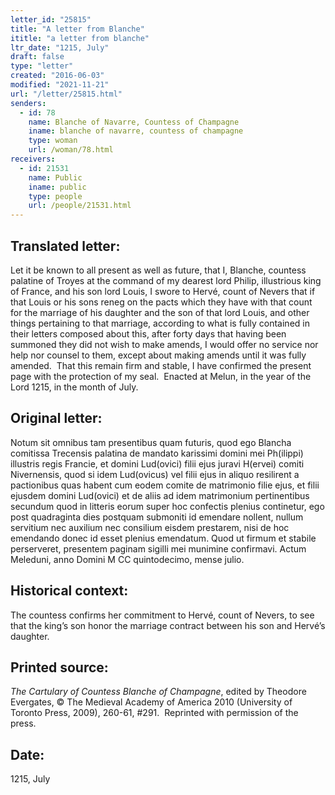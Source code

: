 ```yaml
---
letter_id: "25815"
title: "A letter from Blanche"
ititle: "a letter from blanche"
ltr_date: "1215, July"
draft: false
type: "letter"
created: "2016-06-03"
modified: "2021-11-21"
url: "/letter/25815.html"
senders:
  - id: 78
    name: Blanche of Navarre, Countess of Champagne
    iname: blanche of navarre, countess of champagne
    type: woman
    url: /woman/78.html
receivers:
  - id: 21531
    name: Public
    iname: public
    type: people
    url: /people/21531.html
---
```

<h2> Translated letter:</h2><p>Let it be known to all present as well as future, that I, Blanche, countess palatine of Troyes at the command of my dearest lord Philip, illustrious king of France, and his son lord Louis, I swore to Hervé, count of Nevers that if that Louis or his sons reneg on the pacts which they have with that count for the marriage of his daughter and the son of that lord Louis, and other things pertaining to that marriage, according to what is fully contained in their letters composed about this, after forty days that having been summoned they did not wish to make amends, I would offer no service nor help nor counsel to them, except about making amends until it was fully amended.&nbsp; That this remain firm and stable, I have confirmed the present page with the protection of my seal.&nbsp; Enacted at Melun, in the year of the Lord 1215, in the month of July.&nbsp;</p><h2 class="mt-4"> Original letter:</h2><p>Notum sit omnibus tam presentibus quam futuris, quod ego Blancha comitissa Trecensis palatina de mandato karissimi domini mei Ph(ilippi) illustris regis Francie, et domini Lud(ovici) filii ejus juravi H(ervei) comiti Nivernensis, quod si idem Lud(ovicus) vel filii ejus in aliquo resilirent a pactionibus quas habent cum eodem comite de matrimonio filie ejus, et filii ejusdem domini Lud(ovici) et de aliis ad idem matrimonium pertinentibus secundum quod in litteris eorum super hoc confectis plenius continetur, ego post quadraginta dies postquam submoniti id emendare nollent, nullum servitium nec auxilium nec consilium eisdem prestarem, nisi de hoc emendando donec id esset plenius emendatum. Quod ut firmum et stabile perserveret, presentem paginam sigilli mei munimine confirmavi. Actum Meleduni, anno Domini M CC quintodecimo, mense julio.</p><h2 class="mt-4"> Historical context:</h2><p>The countess confirms her commitment to Hervé, count of Nevers, to see that the king’s son honor the marriage contract between his son and Hervé’s daughter.</p><h2 class="mt-4"> Printed source:</h2><p><i>The Cartulary of Countess Blanche of Champagne</i>, edited by Theodore Evergates, © The Medieval Academy of America 2010 (University of Toronto Press, 2009), 260-61, #291.&nbsp; Reprinted with permission of the press.</p><h2 class="mt-4"> Date:</h2>1215, July